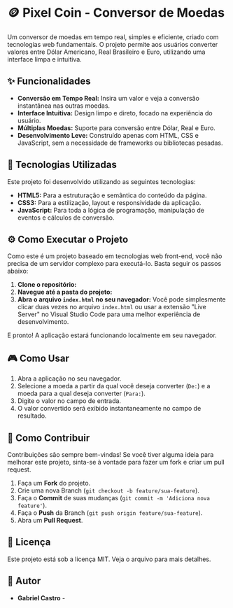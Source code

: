 # 🪙 Pixel Coin - Conversor de Moedas

Um conversor de moedas em tempo real, simples e eficiente, criado com tecnologias web fundamentais. O projeto permite aos usuários converter valores entre Dólar Americano, Real Brasileiro e Euro, utilizando uma interface limpa e intuitiva.

<p align="center">
</p>

## ✨ Funcionalidades

- **Conversão em Tempo Real:** Insira um valor e veja a conversão instantânea nas outras moedas.
- **Interface Intuitiva:** Design limpo e direto, focado na experiência do usuário.
- **Múltiplas Moedas:** Suporte para conversão entre Dólar, Real e Euro.
- **Desenvolvimento Leve:** Construído apenas com HTML, CSS e JavaScript, sem a necessidade de frameworks ou bibliotecas pesadas.

## 🚀 Tecnologias Utilizadas

Este projeto foi desenvolvido utilizando as seguintes tecnologias:

- **HTML5:** Para a estruturação e semântica do conteúdo da página.
- **CSS3:** Para a estilização, layout e responsividade da aplicação.
- **JavaScript:** Para toda a lógica de programação, manipulação de eventos e cálculos de conversão.

## ⚙️ Como Executar o Projeto

Como este é um projeto baseado em tecnologias web front-end, você não precisa de um servidor complexo para executá-lo. Basta seguir os passos abaixo:

1. **Clone o repositório:**
2. **Navegue até a pasta do projeto:**
3. **Abra o arquivo `index.html` no seu navegador:**
Você pode simplesmente clicar duas vezes no arquivo `index.html` ou usar a extensão "Live Server" no Visual Studio Code para uma melhor experiência de desenvolvimento.

E pronto! A aplicação estará funcionando localmente em seu navegador.

## 🎮 Como Usar

1. Abra a aplicação no seu navegador.
2. Selecione a moeda a partir da qual você deseja converter (`De:`) e a moeda para a qual deseja converter (`Para:`).
3. Digite o valor no campo de entrada.
4. O valor convertido será exibido instantaneamente no campo de resultado.

## 🤝 Como Contribuir

Contribuições são sempre bem-vindas! Se você tiver alguma ideia para melhorar este projeto, sinta-se à vontade para fazer um fork e criar um pull request.

1. Faça um **Fork** do projeto.
2. Crie uma nova Branch (`git checkout -b feature/sua-feature`).
3. Faça o **Commit** de suas mudanças (`git commit -m 'Adiciona nova feature'`).
4. Faça o **Push** da Branch (`git push origin feature/sua-feature`).
5. Abra um **Pull Request**.

## 📄 Licença

Este projeto está sob a licença MIT. Veja o arquivo  para mais detalhes.

## 👤 Autor

- **Gabriel Castro** -